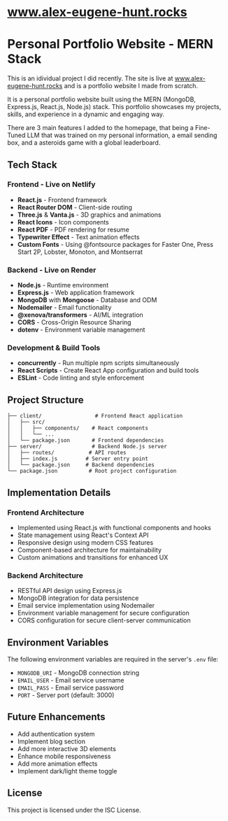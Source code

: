 # www.alex-eugene-hunt.rocks

# Personal Portfolio Website - MERN Stack

This is an idividual project I did recently. The site is live at www.alex-eugene-hunt.rocks and is a portfolio website I made from scratch.

It is a personal portfolio website built using the MERN (MongoDB, Express.js, React.js, Node.js) stack. This portfolio showcases my projects, skills, and experience in a dynamic and engaging way.

There are 3 main features I added to the homepage, that being a Fine-Tuned LLM that was trained on my personal information, a email sending box, and a asteroids game with a global leaderboard.

## Tech Stack

### Frontend - Live on Netlify
- **React.js** - Frontend framework
- **React Router DOM** - Client-side routing
- **Three.js** & **Vanta.js** - 3D graphics and animations
- **React Icons** - Icon components
- **React PDF** - PDF rendering for resume
- **Typewriter Effect** - Text animation effects
- **Custom Fonts** - Using @fontsource packages for Faster One, Press Start 2P, Lobster, Monoton, and Montserrat

### Backend - Live on Render
- **Node.js** - Runtime environment
- **Express.js** - Web application framework
- **MongoDB** with **Mongoose** - Database and ODM
- **Nodemailer** - Email functionality
- **@xenova/transformers** - AI/ML integration
- **CORS** - Cross-Origin Resource Sharing
- **dotenv** - Environment variable management

### Development & Build Tools
- **concurrently** - Run multiple npm scripts simultaneously
- **React Scripts** - Create React App configuration and build tools
- **ESLint** - Code linting and style enforcement

## Project Structure

```
├── client/                 # Frontend React application
│   ├── src/
│   │   ├── components/    # React components
│   │   └── ...
│   └── package.json       # Frontend dependencies
├── server/                # Backend Node.js server
│   ├── routes/           # API routes
│   ├── index.js         # Server entry point
│   └── package.json     # Backend dependencies
└── package.json          # Root project configuration
```

## Implementation Details

### Frontend Architecture
- Implemented using React.js with functional components and hooks
- State management using React's Context API
- Responsive design using modern CSS features
- Component-based architecture for maintainability
- Custom animations and transitions for enhanced UX

### Backend Architecture
- RESTful API design using Express.js
- MongoDB integration for data persistence
- Email service implementation using Nodemailer
- Environment variable management for secure configuration
- CORS configuration for secure client-server communication

## Environment Variables

The following environment variables are required in the server's `.env` file:
- `MONGODB_URI` - MongoDB connection string
- `EMAIL_USER` - Email service username
- `EMAIL_PASS` - Email service password
- `PORT` - Server port (default: 3000)

## Future Enhancements

- Add authentication system
- Implement blog section
- Add more interactive 3D elements
- Enhance mobile responsiveness
- Add more animation effects
- Implement dark/light theme toggle

## License

This project is licensed under the ISC License.
